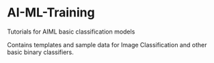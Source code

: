# AI-ML-Training

Tutorials for AIML basic classification models

Contains templates and sample data for Image Classification and other basic binary classifiers.
